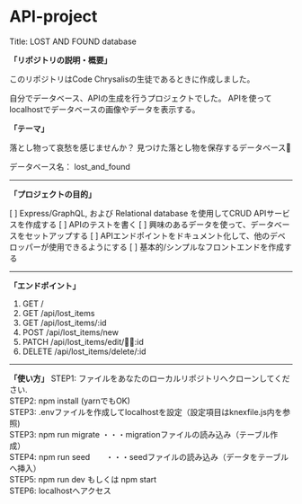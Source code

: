 # API-project

Title: LOST AND FOUND database

**「リポジトリの説明・概要」**

このリポジトリはCode Chrysalisの生徒であるときに作成しました。

自分でデータベース、APIの生成を行うプロジェクトでした。
APIを使ってlocalhostでデータベースの画像やデータを表示する。


**「テーマ」**

落とし物って哀愁を感じませんか？
見つけた落とし物を保存するデータベース🌂

データベース名： lost_and_found

---
**「プロジェクトの目的」**

[ ] Express/GraphQL, および Relational database を使用してCRUD APIサービスを作成する
[ ] APIのテストを書く
[ ] 興味のあるデータを使って、データベースをセットアップする
[ ] APIエンドポイントをドキュメント化して、他のデベロッパーが使用できるようにする
[ ] 基本的/シンプルなフロントエンドを作成する

---
**「エンドポイント」**

1. GET /
2. GET /api/lost_items
3. GET /api/lost_items/:id
4. POST /api/lost_items/new
5. PATCH /api/lost_items/edit/👰‍♀:id 
6. DELETE /api/lost_items/delete/:id

---
**「使い方」**
STEP1: ファイルをあなたのローカルリポジトリへクローンしてください.  
STEP2: npm install (yarnでもOK)  
STEP3: .envファイルを作成してlocalhostを設定（設定項目はknexfile.js内を参照)  
STEP3: npm run migrate ・・・migrationファイルの読み込み（テーブル作成）  
STEP4: npm run seed　　・・・seedファイルの読み込み（データをテーブルへ挿入）  
STEP5: npm run dev もしくは npm start  
STEP6: localhostへアクセス  
